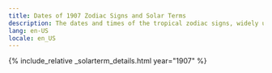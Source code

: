 ```yaml
---
title: Dates of 1907 Zodiac Signs and Solar Terms
description: The dates and times of the tropical zodiac signs, widely used in western astrology, and solar terms of year 1907
lang: en-US
locale: en_US
---
```

{% include_relative _solarterm_details.html year="1907" %}
